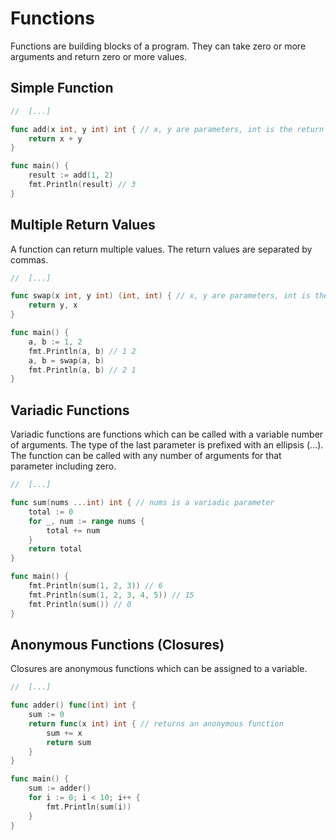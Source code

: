 # Functions

Functions are building blocks of a program. They can take zero or more arguments and return zero or more values.

## Simple Function

```go
//  [...]

func add(x int, y int) int { // x, y are parameters, int is the return type
	return x + y
}

func main() {
	result := add(1, 2)
	fmt.Println(result) // 3
}
```

## Multiple Return Values

A function can return multiple values. The return values are separated by commas.

```go
//  [...]

func swap(x int, y int) (int, int) { // x, y are parameters, int is the return type
	return y, x
}

func main() {
	a, b := 1, 2
	fmt.Println(a, b) // 1 2
	a, b = swap(a, b)
	fmt.Println(a, b) // 2 1
}
```

## Variadic Functions

Variadic functions are functions which can be called with a variable number of arguments. The type of the last parameter is prefixed with an ellipsis (...). The function can be called with any number of arguments for that parameter including zero.

```go
//  [...]

func sum(nums ...int) int { // nums is a variadic parameter
    total := 0
    for _, num := range nums {
        total += num
    }
    return total
}

func main() {
    fmt.Println(sum(1, 2, 3)) // 6
    fmt.Println(sum(1, 2, 3, 4, 5)) // 15
    fmt.Println(sum()) // 0
}
```

## Anonymous Functions (Closures)

Closures are anonymous functions which can be assigned to a variable.

```go
//  [...]

func adder() func(int) int {
    sum := 0
    return func(x int) int { // returns an anonymous function
        sum += x
        return sum
    }
}

func main() {
    sum := adder()
    for i := 0; i < 10; i++ {
        fmt.Println(sum(i))
    }
}
```
